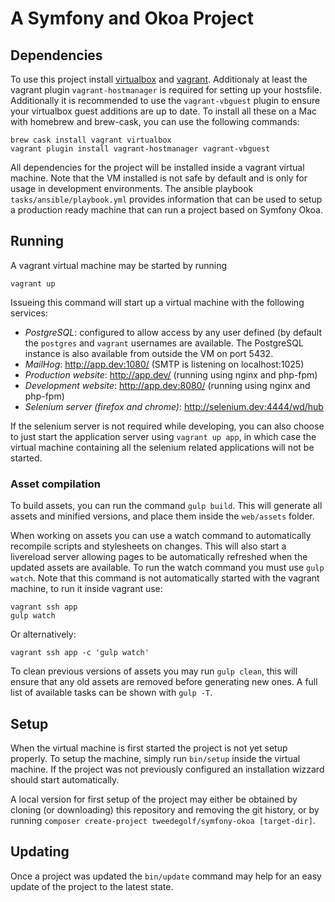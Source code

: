 # A Symfony and Okoa Project

## Dependencies
To use this project install [virtualbox](https://www.virtualbox.org) and 
[vagrant](https://www.vagrantup.com). Additionaly at least the vagrant plugin
`vagrant-hostmanager` is required for setting up your hostsfile. Additionally
it is recommended to use the `vagrant-vbguest` plugin to ensure your virtualbox
guest additions are up to date. To install all these on a Mac with homebrew and
brew-cask, you can use the following commands:

    brew cask install vagrant virtualbox
    vagrant plugin install vagrant-hostmanager vagrant-vbguest

All dependencies for the project will be installed inside a vagrant virtual 
machine. Note that the VM installed is not safe by default and is only for usage
in development environments. The ansible playbook `tasks/ansible/playbook.yml` 
provides information that can be used to setup a production ready machine that 
can run a project based on Symfony Okoa.

## Running
A vagrant virtual machine may be started by running
    
    vagrant up
    
Issueing this command will start up a virtual machine with the following
services:

- *PostgreSQL*: configured to allow access by any user defined (by default
  the `postgres` and `vagrant` usernames are available. The PostgreSQL instance
  is also available from outside the VM on port 5432.
- *MailHog*: http://app.dev:1080/ (SMTP is listening on localhost:1025)
- *Production website*: http://app.dev/ (running using nginx and php-fpm)
- *Development website*: http://app.dev:8080/ (running using nginx and php-fpm)
- *Selenium server (firefox and chrome)*: http://selenium.dev:4444/wd/hub

If the selenium server is not required while developing, you can also choose to
just start the application server using `vagrant up app`, in which case the
virtual machine containing all the selenium related applications will not be 
started.

### Asset compilation
To build assets, you can run the command `gulp build`. This will generate all
assets and minified versions, and place them inside the `web/assets` folder.

When working on assets you can use a watch command to automatically recompile
scripts and stylesheets on changes. This will also start a livereload server
allowing pages to be automatically refreshed when the updated assets are
available. To run the watch command you must use `gulp watch`. Note that this
command is not automatically started with the vagrant machine, to run it inside
vagrant use:

    vagrant ssh app
    gulp watch
    
Or alternatively:

    vagrant ssh app -c 'gulp watch'

To clean previous versions of assets you may run `gulp clean`, this will ensure
that any old assets are removed before generating new ones. A full list of
available tasks can be shown with `gulp -T`.

## Setup
When the virtual machine is first started the project is not yet setup properly.
To setup the machine, simply run `bin/setup` inside the virtual machine. If the
project was not previously configured an installation wizzard should start
automatically. 

A local version for first setup of the project may either be obtained by cloning
(or downloading) this repository and removing the git history, or by running 
`composer create-project tweedegolf/symfony-okoa [target-dir]`.

## Updating
Once a project was updated the `bin/update` command may help for an easy update
of the project to the latest state.
